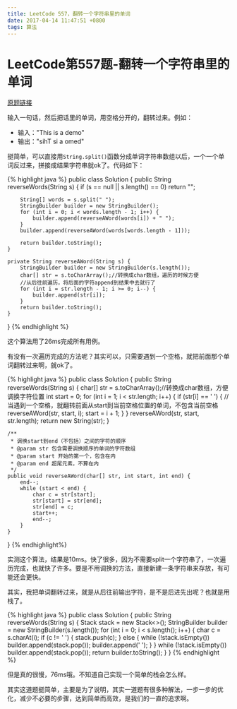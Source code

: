 ```yaml
---
title: LeetCode 557，翻转一个字符串里的单词
date: 2017-04-14 11:47:51 +0800
tags: 算法
---
```


# LeetCode第557题-翻转一个字符串里的单词

[原题链接](https://leetcode.com/problems/reverse-words-in-a-string-iii/)

输入一句话，然后把话里的单词，用空格分开的，翻转过来。例如：
- 输入："This is a demo"
- 输出："sihT si a omed"

挺简单，可以直接用`String.split()`函数分成单词字符串数组以后，一个一个单词反过来，拼接成结果字符串就ok了。代码如下：

{% highlight java %}
public class Solution {
	public String reverseWords(String s) {
		if (s == null || s.length() == 0)
			return "";

		String[] words = s.split(" ");
		StringBuilder builder = new StringBuilder();
		for (int i = 0; i < words.length - 1; i++) {
			builder.append(reverseAWord(words[i]) + " ");
		}
		builder.append(reverseAWord(words[words.length - 1]));

		return builder.toString();
	}

	private String reverseAWord(String s) {
		StringBuilder builder = new StringBuilder(s.length());
		char[] str = s.toCharArray();//转换成char数组，遍历的时候方便
		//从后往前遍历，将后面的字符append到结果中去就行了
		for (int i = str.length - 1; i >= 0; i--) {
			builder.append(str[i]);
		}
		return builder.toString();
	}
}
{% endhighlight %}

这个算法用了26ms完成所有用例。

有没有一次遍历完成的方法呢？其实可以，只需要遇到一个空格，就把前面那个单词翻转过来啊，就ok了。

{% highlight java %}
public class Solution {
	public String reverseWords(String s) {
		char[] str = s.toCharArray();//转换成char数组，方便调换字符位置
		int start = 0;
		for (int i = 1; i < str.length; i++) {
			if (str[i] == ' ') {
				//当遇到一个空格，就翻转前面从start到当前空格位置的单词，不包含当前空格
				reverseAWord(str, start, i);
				start = i + 1;
			}
		}
		reverseAWord(str, start, str.length);
		return new String(str);
	}

	/**
	 * 调换start到end（不包括）之间的字符的顺序
	 * @param str 包含需要调换顺序的单词的字符数组
	 * @param start 开始的第一个，包含在内
	 * @param end 超尾元素，不算在内
	 */
	public void reverseAWord(char[] str, int start, int end) {
		end--;
		while (start < end) {
			char c = str[start];
			str[start] = str[end];
			str[end] = c;
			start++;
			end--;
		}
	}
}
{% endhighlight%}

实测这个算法，结果是10ms。快了很多，因为不需要split一个字符串了，一次遍历完成，也就快了许多。要是不用调换的方法，直接新建一条字符串来存放，有可能还会更快。

其实，我把单词翻转过来，就是从后往前输出字符，是不是后进先出呢？也就是用栈了。

{% highlight java %}
public class Solution {
	public String reverseWords(String s) {
		Stack<Character> stack = new Stack<>();
		StringBuilder builder = new StringBuilder(s.length());
		for (int i = 0; i < s.length(); i++) {
			char c = s.charAt(i);
			if (c != ' ') {
				stack.push(c);
			} else {
				while (!stack.isEmpty())
					builder.append(stack.pop());
				builder.append(' ');
			}
		}
		while (!stack.isEmpty())
			builder.append(stack.pop());
		return builder.toString();
	}
}
{% endhighlight %}

但是真的很慢，76ms哦。不知道自己实现一个简单的栈会怎么样。

其实这道题挺简单，主要是为了说明，其实一道题有很多种解法，一步一步的优化，减少不必要的步骤，达到简单而高效，是我们的一直的追求啊。
